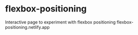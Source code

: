 # flexbox-positioning

Interactive page to experiment with flexbox positioning flexbox-positioning.netlify.app
